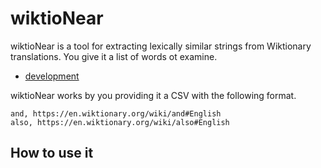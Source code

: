 # wiktioNear
wiktioNear is a tool for extracting lexically similar strings from Wiktionary translations.  You give it a list of words ot examine.

* [development](/development.md)

wiktioNear works by you providing it a CSV with the following format.

```
and, https://en.wiktionary.org/wiki/and#English
also, https://en.wiktionary.org/wiki/also#English
```

## How to use it